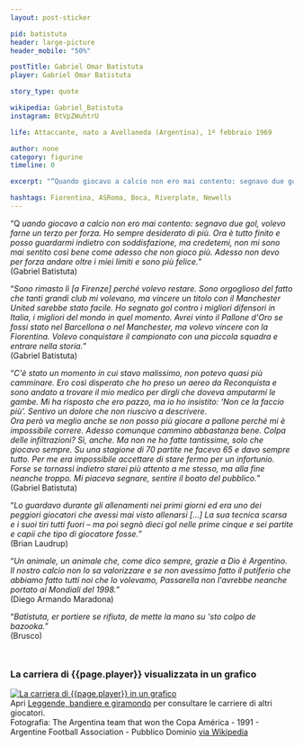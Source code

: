 ```yaml
---
layout: post-sticker

pid: batistuta
header: large-picture
header_mobile: "50%"

postTitle: Gabriel Omar Batistuta
player: Gabriel Omar Batistuta

story_type: quote

wikipedia: Gabriel_Batistuta
instagram: BtVpZWuhtrU

life: Attaccante, nato a Avellaneda (Argentina), 1º febbraio 1969

author: none
category: figurine
timeline: 0

excerpt: "“Quando giocavo a calcio non ero mai contento: segnavo due gol, volevo farne un terzo per forza.”"

hashtags: Fiorentina, ASRoma, Boca, Riverplate, Newells
---
```

“Q _uando giocavo a calcio non ero mai contento: segnavo due gol, volevo farne un terzo per forza. Ho sempre desiderato di più. Ora è tutto finito e posso guardarmi indietro con soddisfazione, ma credetemi, non mi sono mai sentito così bene come adesso che non gioco più. Adesso non devo per forza andare oltre i miei limiti e sono più felice._”  
(Gabriel Batistuta)

“_Sono rimasto lì [a Firenze] perché volevo restare. Sono orgoglioso del fatto che tanti grandi club mi volevano, ma vincere un titolo con il Manchester United sarebbe stato facile. Ho segnato gol contro i migliori difensori in Italia, i migliori del mondo in quel momento. Avrei vinto il Pallone d'Oro se fossi stato nel Barcellona o nel Manchester, ma volevo vincere con la Fiorentina. Volevo conquistare il campionato con una piccola squadra e entrare nella storia._”  
(Gabriel Batistuta)

“_C'è stato un momento in cui stavo malissimo, non potevo quasi più camminare.
Ero così disperato che ho preso un aereo da Reconquista e sono andato a trovare il mio medico per dirgli che doveva amputarmi le gambe. Mi ha risposto che ero pazzo, ma io ho insistito: ‘Non ce la faccio più’. Sentivo un dolore che non riuscivo a descrivere.  
Ora però va meglio anche se non posso più giocare a pallone perché mi è impossibile correre. Adesso comunque cammino abbastanza bene. Colpa delle infiltrazioni? Sì, anche. Ma non ne ho fatte tantissime, solo che giocavo sempre. Su una stagione di 70 partite ne facevo 65 e davo sempre tutto. Per me era impossibile accettare di stare fermo per un infortunio. Forse se tornassi indietro starei più attento a me stesso, ma alla fine neanche troppo. Mi piaceva segnare, sentire il boato del pubblico._”  
(Gabriel Batistuta)

“_Lo guardavo durante gli allenamenti nei primi giorni ed era uno dei peggiori giocatori che avessi mai visto allenarsi [...] La sua tecnica scarsa e i suoi tiri tutti fuori – ma poi segnò dieci gol nelle prime cinque e sei partite e capii che tipo di giocatore fosse._”  
(Brian Laudrup)


“_Un animale, un animale che, come dico sempre, grazie a Dio è Argentino. Il nostro calcio non lo sa valorizzare e se non avessimo fatto il putiferio che abbiamo fatto tutti noi che lo volevamo, Passarella non l'avrebbe neanche portato ai Mondiali del 1998._”  
(Diego Armando Maradona)

“_Batistuta, er portiere se rifiuta, de mette la mano su 'sto colpo de bazooka._”  
(Brusco)

<div style="margin-top: 50px;">
<h3>La carriera di {{page.player}} visualizzata in un grafico</h3>
<a href="/leggende-bandiere-e-giramondo" title="La carriera di {{page.player}} visualizzata in un grafico"><img class="responsive-img w100 border" src="{{site.baseurl}}/assets/pics/careers/{{page.pid}}.png" alt="La carriera di {{page.player}} in un grafico"/></a>
</div>
Apri <a href="/leggende-bandiere-e-giramondo" title="La carriera di {{page.player}} visualizzata in un grafico">Leggende, bandiere e giramondo</a> per consultare le carriere di altri giocatori.

<div class="post-disclaimer">Fotografia: The Argentina team that won the Copa América - 1991 - Argentine Football Association - Pubblico Dominio <a href="https://commons.wikimedia.org/wiki/File:Argentina_seleccion_1991.jpg" target="_blank">via Wikipedia</a>
</div>
